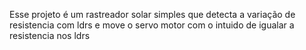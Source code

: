 Esse projeto é um rastreador solar simples que detecta a variação de resistencia com ldrs e move o servo motor com o intuido de igualar a resistencia nos ldrs